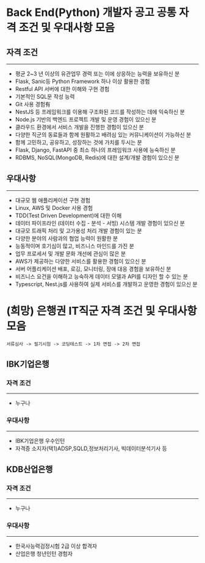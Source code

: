 # Back End(Python) 개발자 공고 공통 자격 조건 및 우대사항 모음
## 자격 조건
---
- 평균 2~3 년 이상의 유관업무 경력 또는 이에 상응하는 능력을 보유하신 분
- Flask, Sanic등 Python Framework 하나 이상 활용한 경험
- Restful API 서버에 대한 이해와 구현 경험
- 기본적인 SQL문 작성 능력
- Git 사용 경험有
- NestJS 등 프레임워크를 이용해 구조화된 코드를 작성하는 데에 익숙하신 분
- Node.js 기반의 백엔드 프로젝트 개발 및 운영 경험이 있으신 분
- 클라우드 환경에서 서비스 개발을 진행한 경험이 있으신 분
- 다양한 직군의 동료들과 함께 원활하고 배려심 있는 커뮤니케이션이 가능하신 분
- 함께 고민하고, 공유하고, 성장하는 것에 가치를 두시는 분
- Flask, Django, FastAPI 중 최소 하나의 프레임워크 사용에 능숙하신 분
- RDBMS, NoSQL(MongoDB, Redis)에 대한 설계/개발 경험이 있으신 분

## 우대사항
---
- 대규모 웹 애플리케이션 구현 경험
- Linux, AWS 및 Docker 사용 경험
- TDD(Test Driven Development)에 대한 이해
- 데이터 파이프라인 (데이터 수집 - 분석 - 서빙) 시스템 개발 경험이 있으신 분
- 대규모 트래픽 처리 및 고가용성 처리 개발 경험이 있는 분
- 다양한 분야의 사람과의 협업 능력이 원활한 분
- 능동적이며 호기심이 많고, 비즈니스 마인드를 가진 분
- 업무 프로세서 및 개발 문화 개선에 관심이 많은 분
- AWS가 제공하는 다양한 서비스를 활용한 경험이 있으신 분
- 서버 어플리케이션 배포, 로깅, 모니터링, 장애 대응 경험을 보유하신 분
- 비즈니스 요건을 이해하고 능숙하게 데이터 모델과 API를 디자인 할 수 있는 분
- Typescript, Nest.js를 사용하여 실제 서비스를 개발하고 운영한 경험이 있으신 분

# (희망) 은행권 IT직군 자격 조건 및 우대사항 모음
```채용절차
서류심사 -> 필기시험 -> 코딩테스트 -> 1차 면접 -> 2차 면접
```
## IBK기업은행

### 자격 조건
---
- 누구나

### 우대사항
--- 
- IBK기업은행 우수인턴
- 자격증 소지자(택1)ADSP,SQLD,정보처리기사, 빅데이터분석기사 등

## KDB산업은행

### 자격 조건
---
- 누구나

### 우대사항
---
- 한국사능력검정시험 2급 이상 합격자
- 산업은행 청년인턴 경험자
